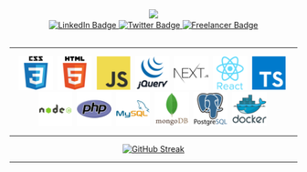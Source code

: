 <div id="header" align="center">
  <img src="https://media.giphy.com/media/v1.Y2lkPTc5MGI3NjExN2VjOWYwZTBiMTc0NmIwNzhjZWQ0ZjVjNDdkYzMzY2MxOWU5OGRkYiZjdD1n/1XCcD9VLQZ2Io/giphy.gif" width="20vw" />
</div>
<div id="badges" align="center" >
  <a href="https://www.linkedin.com/in/rmokroborodov/" >
    <img src="https://img.shields.io/badge/LinkedIn-blue?logo=linkedin&logoColor=white&style=for-the-badge" alt="LinkedIn Badge"/>
  </a>
  <a href="https://twitter.com/RikiTikiRD/" >
    <img src="https://img.shields.io/badge/Twitter-blue?style=for-the-badge&logo=twitter&logoColor=white" alt="Twitter Badge" />
  </a>
  <a href="https://www.freelancer.com/u/Araah">
     <img src="https://img.shields.io/badge/Freelancer-blue?logo=Freelancer&logoColor=white&style=for-the-badge" alt="Freelancer Badge" />
  </a>
 </div>
 <div align="center">
 	<img src="https://komarev.com/ghpvc/?username=araah&style=flat-square&color=blue" alt=""/>
</div>	

---

<div align="center">
  <img src="https://github.com/devicons/devicon/blob/master/icons/css3/css3-original-wordmark.svg" alt="CSS" width="60" height="60"/>&nbsp
  <img src="https://github.com/devicons/devicon/blob/master/icons/html5/html5-original-wordmark.svg" alt="HTML5" width="60" height="60"/>&nbsp
  <img src="https://github.com/devicons/devicon/blob/master/icons/javascript/javascript-original.svg" alt="JavaScript" width="60" height="60"/>&nbsp
  <img src="https://github.com/devicons/devicon/blob/master/icons/jquery/jquery-original-wordmark.svg" alt="jQuery" width="60" height="60"/>&nbsp
  <img src="https://github.com/devicons/devicon/blob/master/icons/nextjs/nextjs-original-wordmark.svg" alt="Next.js" width="60" height="60"/>&nbsp
  <img src="https://github.com/devicons/devicon/blob/master/icons/react/react-original-wordmark.svg" alt="React" width="60" height="60"/>&nbsp
  <img src="https://github.com/devicons/devicon/blob/master/icons/typescript/typescript-original.svg" alt="TypeScript" width="60" height="60"/>&nbsp
    <img src="https://github.com/devicons/devicon/blob/master/icons/nodejs/nodejs-original-wordmark.svg" alt="Node.js" width="60" height="60"/>&nbsp
  <img src="https://github.com/devicons/devicon/blob/master/icons/php/php-original.svg" alt="PHP" width="60" height="60"/>&nbsp
  <img src="https://github.com/devicons/devicon/blob/master/icons/mysql/mysql-original-wordmark.svg" alt="MySQL" width="60" height="60"/>&nbsp
  <img src="https://github.com/devicons/devicon/blob/master/icons/mongodb/mongodb-original-wordmark.svg" alt="MongoDB" width="60" height="60"/>&nbsp
  <img src="https://github.com/devicons/devicon/blob/master/icons/postgresql/postgresql-original-wordmark.svg" alt="PostgresSQL" width="60" height="60"/>&nbsp
    <img src="https://github.com/devicons/devicon/blob/master/icons/docker/docker-original-wordmark.svg" alt="Docker" width="60" height="60"/>&nbsp
</div>

---

<div align="center" >
  
[![GitHub Streak](http://github-readme-streak-stats.herokuapp.com?user=araah&theme=react&hide_border=true)](https://git.io/streak-stats)
  
</div>

---



